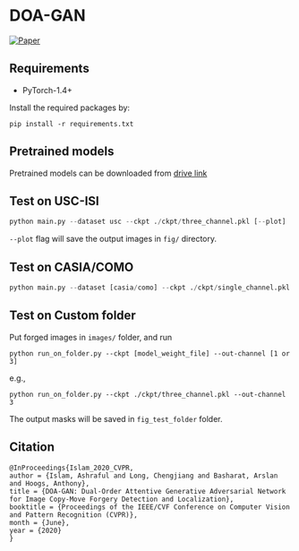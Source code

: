 # DOA-GAN

[![Paper](https://img.shields.io/badge/paper-paper)](https://openaccess.thecvf.com/content_CVPR_2020/papers/Islam_DOA-GAN_Dual-Order_Attentive_Generative_Adversarial_Network_for_Image_Copy-Move_Forgery_CVPR_2020_paper.pdf)

## Requirements
- PyTorch-1.4+

Install the required packages by:

```
pip install -r requirements.txt
```


## Pretrained models

Pretrained models can be downloaded from [drive link](https://drive.google.com/drive/folders/1tFol0YerCZdxEiutK_J95jkG3JvAYtoj?usp=sharing)

## Test on USC-ISI

```python
python main.py --dataset usc --ckpt ./ckpt/three_channel.pkl [--plot]
```

`--plot` flag will save the output images in `fig/` directory.

## Test on CASIA/COMO

```python
python main.py --dataset [casia/como] --ckpt ./ckpt/single_channel.pkl [--plot]
```


## Test on Custom folder

Put forged images in `images/` folder, and run

```
python run_on_folder.py --ckpt [model_weight_file] --out-channel [1 or 3]
```

e.g., 
```
python run_on_folder.py --ckpt ./ckpt/three_channel.pkl --out-channel 3
```

The output masks will be saved in `fig_test_folder` folder.

## Citation
```
@InProceedings{Islam_2020_CVPR,
author = {Islam, Ashraful and Long, Chengjiang and Basharat, Arslan and Hoogs, Anthony},
title = {DOA-GAN: Dual-Order Attentive Generative Adversarial Network for Image Copy-Move Forgery Detection and Localization},
booktitle = {Proceedings of the IEEE/CVF Conference on Computer Vision and Pattern Recognition (CVPR)},
month = {June},
year = {2020}
}
```
